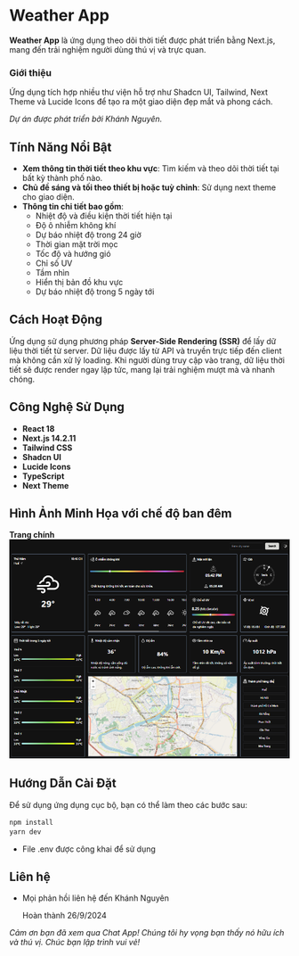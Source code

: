 # Weather App

**Weather App** là ứng dụng theo dõi thời tiết được phát triển bằng Next.js, mang đến trải nghiệm người dùng thú vị và trực quan.

### Giới thiệu

Ứng dụng tích hợp nhiều thư viện hỗ trợ như Shadcn UI, Tailwind, Next Theme và Lucide Icons để tạo ra một giao diện đẹp mắt và phong cách.

_Dự án được phát triển bởi Khánh Nguyên._

## Tính Năng Nổi Bật

-   **Xem thông tin thời tiết theo khu vực**: Tìm kiếm và theo dõi thời tiết tại bất kỳ thành phố nào.
-   **Chủ đề sáng và tối theo thiết bị hoặc tuỳ chỉnh**: Sử dụng next theme cho giao diện.
-   **Thông tin chi tiết bao gồm**:
    -   Nhiệt độ và điều kiện thời tiết hiện tại
    -   Độ ô nhiễm không khí
    -   Dự báo nhiệt độ trong 24 giờ
    -   Thời gian mặt trời mọc
    -   Tốc độ và hướng gió
    -   Chỉ số UV
    -   Tầm nhìn
    -   Hiển thị bản đồ khu vực
    -   Dự báo nhiệt độ trong 5 ngày tới

## Cách Hoạt Động

Ứng dụng sử dụng phương pháp **Server-Side Rendering (SSR)** để lấy dữ liệu thời tiết từ server. Dữ liệu được lấy từ API và truyền trực tiếp đến client mà không cần xử lý loading. Khi người dùng truy cập vào trang, dữ liệu thời tiết sẽ được render ngay lập tức, mang lại trải nghiệm mượt mà và nhanh chóng.

## Công Nghệ Sử Dụng

-   **React 18**
-   **Next.js 14.2.11**
-   **Tailwind CSS**
-   **Shadcn UI**
-   **Lucide Icons**
-   **TypeScript**
-   **Next Theme**

## Hình Ảnh Minh Họa với chế độ ban đêm

**Trang chính**  
![Home page](public/image.png)

## Hướng Dẫn Cài Đặt

Để sử dụng ứng dụng cục bộ, bạn có thể làm theo các bước sau:

```bash
npm install
yarn dev
```
-   File .env được công khai để sử dụng

## Liên hệ

-   Mọi phản hồi liên hệ đến Khánh Nguyên
  

    Hoàn thành 26/9/2024

_Cảm ơn bạn đã xem qua Chat App! Chúng tôi hy vọng bạn thấy nó hữu ích và thú vị. Chúc bạn lập trình vui vẻ!_
